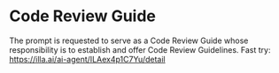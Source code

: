 # Code Review Guide
The prompt is requested to serve as a Code Review Guide whose responsibility is to establish and offer Code Review Guidelines.
Fast try: https://illa.ai/ai-agent/ILAex4p1C7Yu/detail
